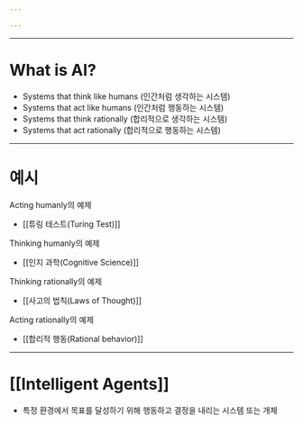 ```yaml
---

---
```

---
# What is AI?

- Systems that think like humans (인간처럼 생각하는 시스템)
- Systems that act like humans (인간처럼 행동하는 시스템)
- Systems that think rationally (합리적으로 생각하는 시스템)
- Systems that act rationally (합리적으로 행동하는 시스템)
---
# 예시

Acting humanly의 예제
- [[튜링 테스트(Turing Test)]]

Thinking humanly의 예제
- [[인지 과학(Cognitive Science)]]

Thinking rationally의 예제
- [[사고의 법칙(Laws of Thought)]]

Acting rationally의 예제
- [[합리적 행동(Rational behavior)]]
---
# [[Intelligent Agents]]

- 특정 환경에서 목표를 달성하기 위해 행동하고 결정을 내리는 시스템 또는 개체